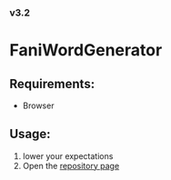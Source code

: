 ### v3.2
# FaniWordGenerator
## Requirements:
- Browser
## Usage:
1. lower your expectations
2. Open the [repository page](https://moderpo.github.io/FaniWordGenerator/)
